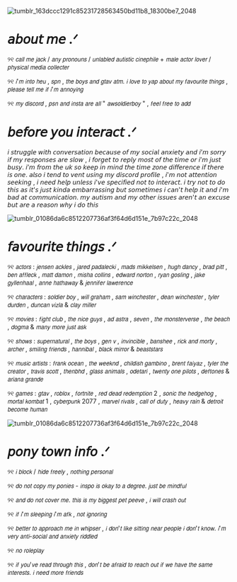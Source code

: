 ![tumblr_163dccc1291c85231728563450bd11b8_18300be7_2048](https://github.com/user-attachments/assets/8f226ee4-fe36-43ec-9de6-1761f809905b)
 
 # 𝘢𝘣𝘰𝘶𝘵 𝘮𝘦 .ᐟ
 
 ୨୧  𝘤𝘢𝘭𝘭 𝘮𝘦 𝘫𝘢𝘤𝘬 / 𝘢𝘯𝘺 𝘱𝘳𝘰𝘯𝘰𝘶𝘯𝘴 / 𝘶𝘯𝘭𝘢𝘣𝘭𝘦𝘥 𝘢𝘶𝘵𝘪𝘴𝘵𝘪𝘤 𝘤𝘪𝘯𝘦𝘱𝘩𝘪𝘭𝘦 + 𝘮𝘢𝘭𝘦 𝘢𝘤𝘵𝘰𝘳 𝘭𝘰𝘷𝘦𝘳 / 𝘱𝘩𝘺𝘴𝘪𝘤𝘢𝘭 𝘮𝘦𝘥𝘪𝘢 𝘤𝘰𝘭𝘭𝘦𝘤𝘵𝘦𝘳
 
 ୨୧ 𝘪'𝘮 𝘪𝘯𝘵𝘰 𝘩𝘦𝘶 , 𝘴𝘱𝘯 , 𝘵𝘩𝘦 𝘣𝘰𝘺𝘴 𝘢𝘯𝘥 𝘨𝘵𝘢𝘷 𝘢𝘵𝘮. 𝘪 𝘭𝘰𝘷𝘦 𝘵𝘰 𝘺𝘢𝘱 𝘢𝘣𝘰𝘶𝘵 𝘮𝘺 𝘧𝘢𝘷𝘰𝘶𝘳𝘪𝘵𝘦 𝘵𝘩𝘪𝘯𝘨𝘴 , 𝘱𝘭𝘦𝘢𝘴𝘦 𝘵𝘦𝘭𝘭 𝘮𝘦 𝘪𝘧 𝘪'𝘮 𝘢𝘯𝘯𝘰𝘺𝘪𝘯𝘨
 
 ୨୧ 𝘮𝘺 𝘥𝘪𝘴𝘤𝘰𝘳𝘥 , 𝘱𝘴𝘯 𝘢𝘯𝘥 𝘪𝘯𝘴𝘵𝘢 𝘢𝘳𝘦 𝘢𝘭𝘭 " 𝘢𝘸𝘴𝘰𝘭𝘥𝘪𝘦𝘳𝘣𝘰𝘺 " , 𝘧𝘦𝘦𝘭 𝘧𝘳𝘦𝘦 𝘵𝘰 𝘢𝘥𝘥
 
 # 𝘣𝘦𝘧𝘰𝘳𝘦 𝘺𝘰𝘶 𝘪𝘯𝘵𝘦𝘳𝘢𝘤𝘵 .ᐟ

𝘪 𝘴𝘵𝘳𝘶𝘨𝘨𝘭𝘦 𝘸𝘪𝘵𝘩 𝘤𝘰𝘯𝘷𝘦𝘳𝘴𝘢𝘵𝘪𝘰𝘯 𝘣𝘦𝘤𝘢𝘶𝘴𝘦 𝘰𝘧 𝘮𝘺 𝘴𝘰𝘤𝘪𝘢𝘭 𝘢𝘯𝘹𝘪𝘦𝘵𝘺 𝘢𝘯𝘥 𝘪’𝘮 𝘴𝘰𝘳𝘳𝘺 𝘪𝘧 𝘮𝘺 𝘳𝘦𝘴𝘱𝘰𝘯𝘴𝘦𝘴 𝘢𝘳𝘦 𝘴𝘭𝘰𝘸 , 𝘪 𝘧𝘰𝘳𝘨𝘦𝘵 𝘵𝘰 𝘳𝘦𝘱𝘭𝘺 𝘮𝘰𝘴𝘵 𝘰𝘧 𝘵𝘩𝘦 𝘵𝘪𝘮𝘦 𝘰𝘳 𝘪’𝘮 𝘫𝘶𝘴𝘵 𝘣𝘶𝘴𝘺. 𝘪’𝘮 𝘧𝘳𝘰𝘮 𝘵𝘩𝘦 𝘶𝘬 𝘴𝘰 𝘬𝘦𝘦𝘱 𝘪𝘯 𝘮𝘪𝘯𝘥 𝘵𝘩𝘦 𝘵𝘪𝘮𝘦 𝘻𝘰𝘯𝘦 𝘥𝘪𝘧𝘧𝘦𝘳𝘦𝘯𝘤𝘦 𝘪𝘧 𝘵𝘩𝘦𝘳𝘦 𝘪𝘴 𝘰𝘯𝘦. 𝘢𝘭𝘴𝘰 𝘪 𝘵𝘦𝘯𝘥 𝘵𝘰 𝘷𝘦𝘯𝘵 𝘶𝘴𝘪𝘯𝘨 𝘮𝘺 𝘥𝘪𝘴𝘤𝘰𝘳𝘥 𝘱𝘳𝘰𝘧𝘪𝘭𝘦 , 𝘪'𝘮 𝘯𝘰𝘵 𝘢𝘵𝘵𝘦𝘯𝘵𝘪𝘰𝘯 𝘴𝘦𝘦𝘬𝘪𝘯𝘨 , 𝘪 𝘯𝘦𝘦𝘥 𝘩𝘦𝘭𝘱 𝘶𝘯𝘭𝘦𝘴𝘴 𝘪'𝘷𝘦 𝘴𝘱𝘦𝘤𝘪𝘧𝘪𝘦𝘥 𝘯𝘰𝘵 𝘵𝘰 𝘪𝘯𝘵𝘦𝘳𝘢𝘤𝘵. 𝘪 𝘵𝘳𝘺 𝘯𝘰𝘵 𝘵𝘰 𝘥𝘰 𝘵𝘩𝘪𝘴 𝘢𝘴 𝘪𝘵'𝘴 𝘫𝘶𝘴𝘵 𝘬𝘪𝘯𝘥𝘢 𝘦𝘮𝘣𝘢𝘳𝘳𝘢𝘴𝘴𝘪𝘯𝘨 𝘣𝘶𝘵 𝘴𝘰𝘮𝘦𝘵𝘪𝘮𝘦𝘴 𝘪 𝘤𝘢𝘯'𝘵 𝘩𝘦𝘭𝘱 𝘪𝘵 𝘢𝘯𝘥 𝘪'𝘮 𝘣𝘢𝘥 𝘢𝘵 𝘤𝘰𝘮𝘮𝘶𝘯𝘪𝘤𝘢𝘵𝘪𝘰𝘯. 𝘮𝘺 𝘢𝘶𝘵𝘪𝘴𝘮 𝘢𝘯𝘥 𝘮𝘺 𝘰𝘵𝘩𝘦𝘳 𝘪𝘴𝘴𝘶𝘦𝘴 𝘢𝘳𝘦𝘯'𝘵 𝘢𝘯 𝘦𝘹𝘤𝘶𝘴𝘦 𝘣𝘶𝘵 𝘢𝘳𝘦 𝘢 𝘳𝘦𝘢𝘴𝘰𝘯 𝘸𝘩𝘺 𝘪 𝘥𝘰 𝘵𝘩𝘪𝘴 
 
 ![tumblr_01086da6c8512207736af3f64d6d151e_7b97c22c_2048](https://github.com/user-attachments/assets/ffb754d9-7f6a-4f83-8a17-13a99edd1d47)

 # 𝘧𝘢𝘷𝘰𝘶𝘳𝘪𝘵𝘦 𝘵𝘩𝘪𝘯𝘨𝘴  .ᐟ
 
୨୧ 𝘢𝘤𝘵𝘰𝘳𝘴 : 𝘫𝘦𝘯𝘴𝘦𝘯 𝘢𝘤𝘬𝘭𝘦𝘴 , 𝘫𝘢𝘳𝘦𝘥 𝘱𝘢𝘥𝘢𝘭𝘦𝘤𝘬𝘪 , 𝘮𝘢𝘥𝘴 𝘮𝘪𝘬𝘬𝘦𝘭𝘴𝘦𝘯 , 𝘩𝘶𝘨𝘩 𝘥𝘢𝘯𝘤𝘺 , 𝘣𝘳𝘢𝘥 𝘱𝘪𝘵𝘵 , 𝘣𝘦𝘯 𝘢𝘧𝘧𝘭𝘦𝘤𝘬 , 𝘮𝘢𝘵𝘵 𝘥𝘢𝘮𝘰𝘯 , 𝘮𝘪𝘴𝘩𝘢 𝘤𝘰𝘭𝘭𝘪𝘯𝘴 , 𝘦𝘥𝘸𝘢𝘳𝘥 𝘯𝘰𝘳𝘵𝘰𝘯 , 𝘳𝘺𝘢𝘯 𝘨𝘰𝘴𝘭𝘪𝘯𝘨 , 𝘫𝘢𝘬𝘦 𝘨𝘺𝘭𝘭𝘦𝘯𝘩𝘢𝘢𝘭 , 𝘢𝘯𝘯𝘦 𝘩𝘢𝘵𝘩𝘢𝘸𝘢𝘺 & 𝘫𝘦𝘯𝘯𝘪𝘧𝘦𝘳 𝘭𝘢𝘸𝘦𝘳𝘦𝘯𝘤𝘦 

୨୧ 𝘤𝘩𝘢𝘳𝘢𝘤𝘵𝘦𝘳𝘴 : 𝘴𝘰𝘭𝘥𝘪𝘦𝘳 𝘣𝘰𝘺 , 𝘸𝘪𝘭𝘭 𝘨𝘳𝘢𝘩𝘢𝘮 , 𝘴𝘢𝘮 𝘸𝘪𝘯𝘤𝘩𝘦𝘴𝘵𝘦𝘳 , 𝘥𝘦𝘢𝘯 𝘸𝘪𝘯𝘤𝘩𝘦𝘴𝘵𝘦𝘳 , 𝘵𝘺𝘭𝘦𝘳 𝘥𝘶𝘳𝘥𝘦𝘯 , 𝘥𝘶𝘯𝘤𝘢𝘯 𝘷𝘪𝘻𝘭𝘢 & 𝘤𝘭𝘢𝘺 𝘮𝘪𝘭𝘭𝘦𝘳   

୨୧ 𝘮𝘰𝘷𝘪𝘦𝘴 : 𝘧𝘪𝘨𝘩𝘵 𝘤𝘭𝘶𝘣 , 𝘵𝘩𝘦 𝘯𝘪𝘤𝘦 𝘨𝘶𝘺𝘴 , 𝘢𝘥 𝘢𝘴𝘵𝘳𝘢 , 𝘴𝘦𝘷𝘦𝘯 , 𝘵𝘩𝘦 𝘮𝘰𝘯𝘴𝘵𝘦𝘳𝘷𝘦𝘳𝘴𝘦 , 𝘵𝘩𝘦 𝘣𝘦𝘢𝘤𝘩 , 𝘥𝘰𝘨𝘮𝘢 & 𝘮𝘢𝘯𝘺 𝘮𝘰𝘳𝘦 𝘫𝘶𝘴𝘵 𝘢𝘴𝘬

୨୧ 𝘴𝘩𝘰𝘸𝘴 : 𝘴𝘶𝘱𝘦𝘳𝘯𝘢𝘵𝘶𝘳𝘢𝘭 , 𝘵𝘩𝘦 𝘣𝘰𝘺𝘴 , 𝘨𝘦𝘯 𝘷 , 𝘪𝘯𝘷𝘪𝘯𝘤𝘪𝘣𝘭𝘦 , 𝘣𝘢𝘯𝘴𝘩𝘦𝘦 , 𝘳𝘪𝘤𝘬 𝘢𝘯𝘥 𝘮𝘰𝘳𝘵𝘺 , 𝘢𝘳𝘤𝘩𝘦𝘳 , 𝘴𝘮𝘪𝘭𝘪𝘯𝘨 𝘧𝘳𝘪𝘦𝘯𝘥𝘴 , 𝘩𝘢𝘯𝘯𝘪𝘣𝘢𝘭 , 𝘣𝘭𝘢𝘤𝘬 𝘮𝘪𝘳𝘳𝘰𝘳 & 𝘣𝘦𝘢𝘴𝘵𝘴𝘵𝘢𝘳𝘴 

୨୧ 𝘮𝘶𝘴𝘪𝘤 𝘢𝘳𝘵𝘪𝘴𝘵𝘴 : 𝘧𝘳𝘢𝘯𝘬 𝘰𝘤𝘦𝘢𝘯 , 𝘵𝘩𝘦 𝘸𝘦𝘦𝘬𝘯𝘥 , 𝘤𝘩𝘪𝘭𝘥𝘪𝘴𝘩 𝘨𝘢𝘮𝘣𝘪𝘯𝘰 , 𝘣𝘳𝘦𝘯𝘵 𝘧𝘢𝘪𝘺𝘢𝘻 , 𝘵𝘺𝘭𝘦𝘳 𝘵𝘩𝘦 𝘤𝘳𝘦𝘢𝘵𝘰𝘳 , 𝘵𝘳𝘢𝘷𝘪𝘴 𝘴𝘤𝘰𝘵𝘵 , 𝘵𝘩𝘦𝘯𝘣𝘩𝘥 , 𝘨𝘭𝘢𝘴𝘴 𝘢𝘯𝘪𝘮𝘢𝘭𝘴 , 𝘰𝘥𝘦𝘵𝘢𝘳𝘪 , 𝘵𝘸𝘦𝘯𝘵𝘺 𝘰𝘯𝘦 𝘱𝘪𝘭𝘰𝘵𝘴 , 𝘥𝘦𝘧𝘵𝘰𝘯𝘦𝘴 & 𝘢𝘳𝘪𝘢𝘯𝘢 𝘨𝘳𝘢𝘯𝘥𝘦 

୨୧ 𝘨𝘢𝘮𝘦𝘴 : 𝘨𝘵𝘢𝘷 , 𝘳𝘰𝘣𝘭𝘰𝘹 , 𝘧𝘰𝘳𝘵𝘯𝘪𝘵𝘦 , 𝘳𝘦𝘥 𝘥𝘦𝘢𝘥 𝘳𝘦𝘥𝘦𝘮𝘱𝘵𝘪𝘰𝘯 2 , 𝘴𝘰𝘯𝘪𝘤 𝘵𝘩𝘦 𝘩𝘦𝘥𝘨𝘦𝘩𝘰𝘨 , 𝘮𝘰𝘳𝘵𝘢𝘭 𝘬𝘰𝘮𝘣𝘢𝘵 1 , 𝘤𝘺𝘣𝘦𝘳𝘱𝘶𝘯𝘬 2077 , 𝘮𝘢𝘳𝘷𝘦𝘭 𝘳𝘪𝘷𝘢𝘭𝘴 , 𝘤𝘢𝘭𝘭 𝘰𝘧 𝘥𝘶𝘵𝘺 , 𝘩𝘦𝘢𝘷𝘺 𝘳𝘢𝘪𝘯 & 𝘥𝘦𝘵𝘳𝘰𝘪𝘵 𝘣𝘦𝘤𝘰𝘮𝘦 𝘩𝘶𝘮𝘢𝘯

![tumblr_01086da6c8512207736af3f64d6d151e_7b97c22c_2048](https://github.com/user-attachments/assets/ffb754d9-7f6a-4f83-8a17-13a99edd1d47)

# 𝘱𝘰𝘯𝘺 𝘵𝘰𝘸𝘯 𝘪𝘯𝘧𝘰 .ᐟ
 
 ୨୧  𝘪 𝘣𝘭𝘰𝘤𝘬 / 𝘩𝘪𝘥𝘦 𝘧𝘳𝘦𝘦𝘭𝘺 , 𝘯𝘰𝘵𝘩𝘪𝘯𝘨 𝘱𝘦𝘳𝘴𝘰𝘯𝘢𝘭  
 
 ୨୧  𝘥𝘰 𝘯𝘰𝘵 𝘤𝘰𝘱𝘺 𝘮𝘺 𝘱𝘰𝘯𝘪𝘦𝘴 - 𝘪𝘯𝘴𝘱𝘰 𝘪𝘴 𝘰𝘬𝘢𝘺 𝘵𝘰 𝘢 𝘥𝘦𝘨𝘳𝘦𝘦. 𝘫𝘶𝘴𝘵 𝘣𝘦 𝘮𝘪𝘯𝘥𝘧𝘶𝘭 
 
 ୨୧  𝘢𝘯𝘥 𝘥𝘰 𝘯𝘰𝘵 𝘤𝘰𝘷𝘦𝘳 𝘮𝘦. 𝘵𝘩𝘪𝘴 𝘪𝘴 𝘮𝘺 𝘣𝘪𝘨𝘨𝘦𝘴𝘵 𝘱𝘦𝘵 𝘱𝘦𝘦𝘷𝘦 , 𝘪 𝘸𝘪𝘭𝘭 𝘤𝘳𝘢𝘴𝘩 𝘰𝘶𝘵 
 
 ୨୧  𝘪𝘧 𝘪'𝘮 𝘴𝘭𝘦𝘦𝘱𝘪𝘯𝘨 𝘪'𝘮 𝘢𝘧𝘬 , 𝘯𝘰𝘵 𝘪𝘨𝘯𝘰𝘳𝘪𝘯𝘨  
 
 ୨୧  𝘣𝘦𝘵𝘵𝘦𝘳 𝘵𝘰 𝘢𝘱𝘱𝘳𝘰𝘢𝘤𝘩 𝘮𝘦 𝘪𝘯 𝘸𝘩𝘪𝘱𝘴𝘦𝘳 , 𝘪 𝘥𝘰𝘯'𝘵 𝘭𝘪𝘬𝘦 𝘴𝘪𝘵𝘵𝘪𝘯𝘨 𝘯𝘦𝘢𝘳 𝘱𝘦𝘰𝘱𝘭𝘦 𝘪 𝘥𝘰𝘯'𝘵 𝘬𝘯𝘰𝘸. 𝘪'𝘮 𝘷𝘦𝘳𝘺 𝘢𝘯𝘵𝘪-𝘴𝘰𝘤𝘪𝘢𝘭 𝘢𝘯𝘥 𝘢𝘯𝘹𝘪𝘦𝘵𝘺 𝘳𝘪𝘥𝘥𝘭𝘦𝘥
 
 ୨୧  𝘯𝘰 𝘳𝘰𝘭𝘦𝘱𝘭𝘢𝘺

 ୨୧ 𝘪𝘧 𝘺𝘰𝘶'𝘷𝘦 𝘳𝘦𝘢𝘥 𝘵𝘩𝘳𝘰𝘶𝘨𝘩 𝘵𝘩𝘪𝘴 , 𝘥𝘰𝘯'𝘵 𝘣𝘦 𝘢𝘧𝘳𝘢𝘪𝘥 𝘵𝘰 𝘳𝘦𝘢𝘤𝘩 𝘰𝘶𝘵 𝘪𝘧 𝘸𝘦 𝘩𝘢𝘷𝘦 𝘵𝘩𝘦 𝘴𝘢𝘮𝘦 𝘪𝘯𝘵𝘦𝘳𝘦𝘴𝘵𝘴. 𝘪 𝘯𝘦𝘦𝘥 𝘮𝘰𝘳𝘦 𝘧𝘳𝘪𝘦𝘯𝘥𝘴
